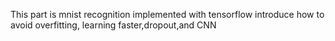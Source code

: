 This part is mnist recognition implemented with tensorflow
introduce how to avoid overfitting, learning faster,dropout,and CNN

